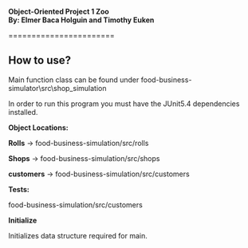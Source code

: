 **Object-Oriented Project 1 Zoo  
By: Elmer Baca Holguin and Timothy Euken**

======================= 

How to use?
------------------
Main function class can be found under food-business-simulator\src\shop_simulation

In order to run this program you must have the JUnit5.4 dependencies installed.

**Object Locations:** 


**Rolls** -> food-business-simulation/src/rolls

**Shops** -> food-business-simulation/src/shops

**customers** -> food-business-simulation/src/customers

**Tests:**

 food-business-simulation/src/customers

**Initialize**

Initializes data structure required for main. 